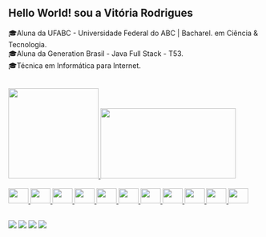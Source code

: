 <div align=>
<h2>Hello World! sou a Vitória Rodrigues <!--<img src= "https://raw.githubusercontent.com/kaueMarques/kaueMarques/master/hi.gif" width="30px"*/>-->
</div>
<div>
     
:mortar_board:Aluna da UFABC - Universidade Federal do ABC | Bacharel. em Ciência & Tecnologia. <br>
	:mortar_board:Aluna da Generation Brasil - Java Full Stack - T53. <br>
  	:mortar_board:Técnica em Informática para Internet.

 </div><br>
 <div>
  <a href="https://github.com/vitoriarodris26">
  <img height="180em" src="https://github-readme-stats.vercel.app/api?username=vitoriarodris26&show_icons=true&theme=tokyonight&include_all_commits=true&count_private=true"/>
   <img height="140em" width="270em"      src="https://github-readme-stats.vercel.app/api/top-langs/?username=vitoriarodris26&layout=compact&langs_count=7&theme=tokyonight"/>
</div> 
       
        
  

 <div style="display: inline_block"><br>
  <i class="devicon-html5-plain colored"></i>
  <img src="https://cdn.jsdelivr.net/gh/devicons/devicon/icons/html5/html5-original.svg" height="30"  width="40"  height="30" width="40" />

  <img src="https://cdn.jsdelivr.net/gh/devicons/devicon/icons/css3/css3-original.svg" height="30" width="40"  height="30" width="40" />
  <img src="https://cdn.jsdelivr.net/gh/devicons/devicon/icons/javascript/javascript-original.svg" height="30" width="40"  height="30" width="40" />
<img src="https://cdn.jsdelivr.net/gh/devicons/devicon/icons/angularjs/angularjs-plain.svg" height="30" width="40"  height="30" width="40" />
   <img src="https://cdn.jsdelivr.net/gh/devicons/devicon/icons/bootstrap/bootstrap-original.svg" height="30" width="40" />
   <img src="https://cdn.jsdelivr.net/gh/devicons/devicon/icons/figma/figma-original.svg"  height="30" width="40"  height="30" width="40" />
      <img src="https://cdn.jsdelivr.net/gh/devicons/devicon/icons/illustrator/illustrator-plain.svg" height="30" width="40"  height="30" width="40"/>
      <img src="https://cdn.jsdelivr.net/gh/devicons/devicon/icons/photoshop/photoshop-plain.svg" height="30" width="40"  height="30" width="40/>
  <img src="https://cdn.jsdelivr.net/gh/devicons/devicon/icons/php/php-plain.svg" height="30" width="40"  />
<img src="https://cdn.jsdelivr.net/gh/devicons/devicon/icons/java/java-original.svg" height="30" width="40"  height="30" width="40"  />
  <img src="https://cdn.jsdelivr.net/gh/devicons/devicon/icons/spring/spring-original.svg" height="30" width="40"  height="30" width="40"  />
  <img src="https://cdn.jsdelivr.net/gh/devicons/devicon/icons/mysql/mysql-original.svg"  height="30" width="40"  height="30" width="40"/>
      
  
</div><br>
 
  <a href="https://www.linkedin.com/in/vitoria-rodrigues-ux-ui-designer-jr-front-end-jr/" target="_blank"><img src="https://img.shields.io/badge/-LinkedIn-%230077B5?style=for-the-badge&logo=linkedin&logoColor=white" target="_blank"></a> 
      <a href="Vitória_rodris#4551" target="_blank"><img src="https://img.shields.io/badge/Discord-7289DA?style=for-the-badge&logo=discord&logoColor=white" target="_blank"></a> 
     <a href="https://www.instagram.com/vitoria.rodris/" target="_blank"><img src="https://img.shields.io/badge/-Instagram-%23E4405F?style=for-the-badge&logo=instagram&logoColor=white" target="_blank"></a>
                                                                                                                                 <a href="https://www.youtube.com/channel/UCLSApLz_pWk7gXOX1LCAAsA/featured" target="_blank"><img src="https://img.shields.io/badge/YouTube-FF0000?style=for-the-badge&logo=youtube&logoColor=white" target="_blank"></a>
     
 




  

</div>
<br>
